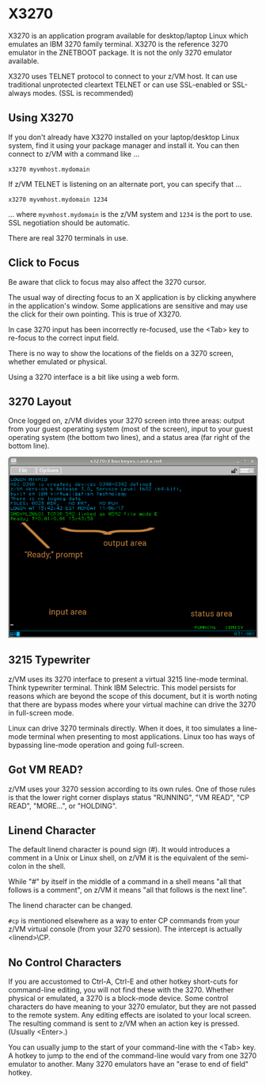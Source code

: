 # X3270

X3270 is an application program available for desktop/laptop Linux
which emulates an IBM 3270 family terminal. X3270 is the reference
3270 emulator in the ZNETBOOT package. It is not the only 3270
emulator available.

X3270 uses TELNET protocol to connect to your z/VM host.
It can use traditional unprotected cleartext TELNET or can use
SSL-enabled or SSL-always modes. (SSL is recommended)

## Using X3270

If you don't already have X3270 installed on your laptop/desktop
Linux system, find it using your package manager and install it.
You can then connect to z/VM with a command like ...

    x3270 myvmhost.mydomain

If z/VM TELNET is listening on an alternate port,
you can specify that ...

    x3270 myvmhost.mydomain 1234

 ... where `myvmhost.mydomain` is the z/VM system
and `1234` is the port to use. SSL negotiation should be automatic.

There are real 3270 terminals in use.

## Click to Focus

Be aware that click to focus may also affect the 3270 cursor.

The usual way of directing focus to an X application
is by clicking anywhere in the application's window.
Some applications are sensitive and may use the click
for their own pointing. This is true of X3270.

In case 3270 input has been incorrectly re-focused,
use the \<Tab\> key to re-focus to the correct input field.

There is no way to show the locations of the fields
on a 3270 screen, whether emulated or physical.

Using a 3270 interface is a bit like using a web form.

## 3270 Layout

Once logged on, z/VM divides your 3270 screen into three areas:
output from your guest operating system (most of the screen),
input to your guest operating system (the bottom two lines),
and a status area (far right of the bottom line).

![ready.png](images/ready.png)

## 3215 Typewriter

z/VM uses its 3270 interface to present a virtual 3215 line-mode terminal.
Think typewriter terminal. Think IBM Selectric. This model persists
for reasons which are beyond the scope of this document, but it is
worth noting that there are bypass modes where your virtual machine
can drive the 3270 in full-screen mode.

Linux can drive 3270 terminals directly. When it does, it too
simulates a line-mode terminal when presenting to most applications.
Linux too has ways of bypassing line-mode operation and going
full-screen.

## Got VM READ?

z/VM uses your 3270 session according to its own rules.
One of those rules is that the lower right corner displays status
"RUNNING", "VM READ", "CP READ", "MORE...", or "HOLDING".

## Linend Character

The default linend character is pound sign (#).
It would introduces a comment in a Unix or Linux shell,
on z/VM it is the equivalent of the semi-colon in the shell.

While "#" by itself in the middle of a command in a shell means
"all that follows is a comment", on z/VM it means "all that follows
is the next line".

The linend character can be changed.

`#cp` is mentioned elsewhere as a way to enter CP commands
from your z/VM virtual console (from your 3270 session).
The intercept is actually \<linend>\CP.

## No Control Characters

If you are accustomed to Ctrl-A, Ctrl-E and other hotkey short-cuts
for command-line editing, you will not find these with the 3270.
Whether physical or emulated, a 3270 is a block-mode device.
Some control characters do have meaning to your 3270 emulator,
but they are not passed to the remote system. Any editing effects
are isolated to your local screen. The resulting command is sent to
z/VM when an action key is pressed. (Usually \<Enter\>.)

You can usually jump to the start of your command-line with the \<Tab\>
key. A hotkey to jump to the end of the command-line would vary from one
3270 emulator to another. Many 3270 emulators have an "erase to end of
field" hotkey.


